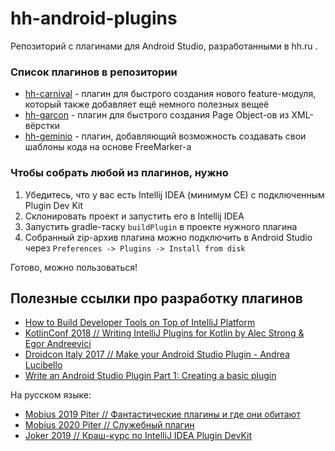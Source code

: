 # hh-android-plugins

Репозиторий с плагинами для Android Studio, разработанными в hh.ru .

### Список плагинов в репозитории

- [hh-carnival](/plugins/hh-carnival) - плагин для быстрого создания нового feature-модуля, который также добавляет ещё немного полезных вещеё
- [hh-garcon](/plugins/hh-garcon) - плагин для быстрого создания Page Object-ов из XML-вёрстки
- [hh-geminio](/plugins/hh-geminio) - плагин, добавляющий возможность создавать свои шаблоны кода на основе FreeMarker-а

### Чтобы собрать любой из плагинов, нужно 

1. Убедитесь, что у вас есть Intellij IDEA (минимум CE) с подключенным Plugin Dev Kit
2. Склонировать проект и запустить его в Intellij IDEA
3. Запустить gradle-таску `buildPlugin` в проекте нужного плагина
4. Собранный zip-архив плагина можно подключить в Android Studio через `Preferences -> Plugins -> Install from disk`

Готово, можно пользоваться!

## Полезные ссылки про разработку плагинов

- [How to Build Developer Tools on Top of IntelliJ Platform](https://www.youtube.com/watch?v=S1u8uVjPjvc&list=PLTTdNLQSLhAIFZo6kTpcf8PiPABcyYkSi&index=3&t=0s)
- [KotlinConf 2018 // Writing IntelliJ Plugins for Kotlin by Alec Strong & Egor Andreevici](https://www.youtube.com/watch?v=j2tvi4GbOr4)
- [Droidcon Italy 2017 // Make your Android Studio Plugin - Andrea Lucibello](https://www.youtube.com/watch?v=znDROg5CzZw)
- [Write an Android Studio Plugin Part 1: Creating a basic plugin](https://proandroiddev.com/write-an-android-studio-plugin-part-1-creating-a-basic-plugin-af956c4f8b50)

На русском языке:

- [Mobius 2019 Piter // Фантастические плагины и где они обитают](https://www.youtube.com/watch?v=MSMI85JMIwE&ab_channel=Mobius)
- [Mobius 2020 Piter // Служебный плагин](https://www.youtube.com/watch?v=QKervhpICjk&ab_channel=Mobius)
- [Joker 2019 // Краш-курс по IntelliJ IDEA Plugin DevKit](https://www.youtube.com/watch?v=xoTrgA2zOJI&ab_channel=JUG.ru)
